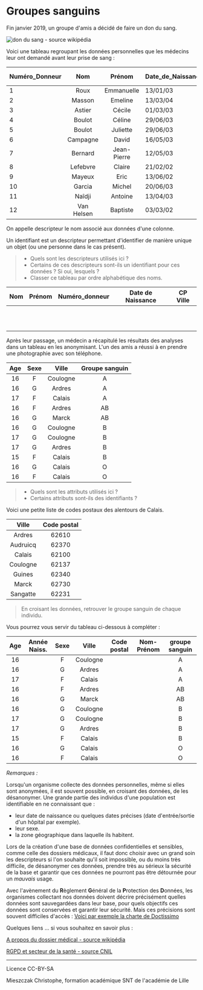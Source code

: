 # Groupes sanguins 


Fin janvier 2019, un groupe d'amis a décidé de faire un don du sang. 

![don du sang - source wikipédia](https://upload.wikimedia.org/wikipedia/fr/thumb/2/25/Logo_don_du_Sang_b%C3%A9n%C3%A9vol_en_France.JPG/220px-Logo_don_du_Sang_b%C3%A9n%C3%A9vol_en_France.JPG)



Voici une tableau regroupant les données personnelles que les médecins leur ont demandé avant leur prise de sang :


| Numéro_Donneur | Nom| Prénom | Date_de_Naissance | CP Ville|
| ------------------- | :------: | :---: | ------------------- | ------------------- |
| 1    | Roux     | Emmanuelle | 13/01/03 | 62610 |
| 2     | Masson      | Emeline | 13/03/04 | 62100 |
| 3      | Astier       | Cécile | 01/03/03 | 62100 |
| 4      | Boulot       | Céline | 29/06/03 | 62137 |
| 5 | Boulot | Juliette | 29/06/03 | 62137 |
| 6     | Campagne      | David | 16/05/03 | 62610 |
| 7 | Bernard | Jean-Pierre | 12/05/03 | 62100 |
| 8    | Lefebvre     | Claire | 21/02/02 | 62100 |
| 9        | Mayeux         | Eric     | 13/06/02 | 62137 |
| 10     | Garcia       | Michel | 20/06/03 | 62137 |
| 11    | Naîdji      | Antoine | 13/04/03 | 62730 |
| 12 | Van Helsen | Baptiste | 03/03/02 | 62610 |

On appelle descripteur le nom associé aux données d'une colonne.

Un identifiant est un descripteur permettant d'identifier de manière unique un objet (ou une personne dans le cas présent). 

> * Quels sont les descripteurs utilisés ici ?
> * Certains de ces descripteurs sont-ils un identifiant pour ces données ? Si oui, lesquels ?
> * Classer ce tableau  par ordre alphabétique des noms. 



| Nom| Prénom | Numéro_donneur | Date de Naissance | CP Ville|
| ------------------- | :------: | :---: | ----- | ----- |
|         |         |         |                |        |
|         |         |         |                |        |
|         |         |         |                |        |
|         |         |         |                |        |
|         |         |         |                |        |
|         |         |         |                |        |
|         |         |         |                |        |
|         |         |         |                |        |
|         |         |         |                |        |
|         |         |         |                |        |
|         |         |         |                |        |



Après leur passage, un médecin a récapitulé les résultats des analyses dans un tableau en les anonymisant. L'un des amis a réussi à en prendre une photographie avec son téléphone.



| Age  | Sexe |  Ville   | Groupe sanguin |
| :--: | :--: | :------: | :------------: |
|  16  |  F   | Coulogne |       A        |
|  16  |  G   |  Ardres  |       A        |
|  17  |  F   |  Calais  |       A        |
|  16  |  F   |  Ardres  |       AB       |
|  16  |  G   |  Marck   |       AB       |
|  16  |  G   | Coulogne |       B        |
|  17  |  G   | Coulogne |       B        |
|  17  |  G   |  Ardres  |       B        |
|  15  |  F   |  Calais  |       B        |
|  16  |  G   |  Calais  |       O        |
|  16  |  F   |  Calais  |       O        |



> * Quels sont les attributs utilisés ici ?
> * Certains attributs sont-ils des identifiants ? 



Voici une petite liste de codes postaux des alentours de Calais.

|  Ville   | Code postal |
| :------: | :---------: |
|  Ardres  |    62610    |
| Audruicq |    62370    |
|  Calais  |    62100    |
| Coulogne |    62137    |
|  Guines  |    62340    |
|  Marck   |    62730    |
| Sangatte |    62231    |



> En croisant les données, retrouver le groupe sanguin de chaque individu.



Vous pourrez vous servir du tableau ci-dessous à compléter :

|Age|Année Naiss.|Sexe|Ville     |Code postal| Nom- Prénom |groupe sanguin |
|:-:| :--------: |:-: |:--------:|:--------: |:---:|:-------------:|
|16 |            | F  | Coulogne |           |     | A        |
|16 |            | G  |  Ardres  |           |     | A        |
|17 |            | F  |  Calais  |           |     | A        |
|16 |            | F  |  Ardres  |           |     | AB       |
|16 |            | G  |  Marck   |           |     | AB       |
|16 |            | G  | Coulogne |           |     | B        |
|17 |            | G  | Coulogne |           |     |B        |
|17 |            | G  |  Ardres  |           |     |B        |
|15 |            | F  |  Calais  |           |     |B        |
|16 |            | G  |  Calais  |           |     |O        |
|16 |            | F  |  Calais  |           |     |O        |



_Remarques :_

Lorsqu'un organisme collecte des données personnelles, même si elles sont anonymées, il est souvent possible, en croisant des données, de les désanonymer. Une grande partie des individus d'une population est identifiable en ne connaissant que :

* leur date de naissance ou quelques dates précises (date d'entrée/sortie d'un hôpital par exemple).
* leur sexe.
* la zone géographique dans laquelle ils habitent.



Lors de la création d'une base de données confidentielles et sensibles, comme celle des dossiers médicaux, il faut donc choisir avec un grand soin les descripteurs si l'on souhaite qu'il soit impossible, ou du moins très difficile, de désanonymer ces données, prendre très au sérieux la sécurité de la base et garantir que ces données ne pourront pas être détournée pour un _mauvais_ usage.



Avec l'avènement du **R**èglement **G**énéral de la **P**rotection des **D**onnées, les organismes collectant nos données doivent décrire précisément quelles données sont sauvegardées dans leur base, pour quels objectifs ces données sont conservées et garantir leur sécurité. Mais ces précisions sont souvent difficiles d'accès : [Voici par exemple la charte de Doctissimo](https://www.doctissimo.fr/equipe/charte/charte-donnees-personnelles-cookies)





Quelques liens ... si vous souhaitez en savoir plus : 

[A propos du dossier médical - source wikipédia](https://fr.wikipedia.org/wiki/Dossier_m%C3%A9dical)

[RGPD et secteur de la santé - source CNIL](https://www.cnil.fr/fr/sante)







_______

Licence CC-BY-SA

Mieszczak Christophe, formation académique SNT de l'académie de Lille

